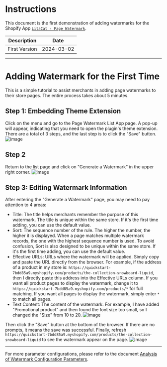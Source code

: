 # Instructions
This document is the first demonstration of adding watermarks for the Shopify App [`LitaCat - Page Watermark`](https://apps.shopify.com/page-watermark).

| Description | Date |
| -- | -- |
| First Version | 2024-03-02|


-----------------------------------------------------------------

# Adding Watermark for the First Time
This is a simple tutorial to assist merchants in adding page watermarks to their store pages. The entire process takes about 5 minutes.

## Step 1: Embedding Theme Extension
Click on the menu and go to the Page Watermark List App page. A pop-up will appear, indicating that you need to open the plugin's theme extension. There are a total of 3 steps, and the last step is to click the "Save" button.
![image](https://github.com/huangcong12/page-watermark/assets/2867782/8d804f6b-4ca6-4498-b816-29239d4d56f5)


## Step 2
Return to the list page and click on "Generate a Watermark" in the upper right corner.
![image](https://github.com/huangcong12/page-watermark/assets/2867782/cc48b6ed-5708-4045-942e-173e38186fce)



## Step 3: Editing Watermark Information
After entering the "Generate a Watermark" page, you may need to pay attention to 4 areas:
- Title: The title helps merchants remember the purpose of this watermark. The title is unique within the same store. If it's the first time adding, you can use the default value.
- Sort: The sequence number of the rule. The higher the number, the higher it is displayed. When a page matches multiple watermark records, the one with the highest sequence number is used. To avoid confusion, Sort is also designed to be unique within the same store. If it's the first time adding, you can use the default value.
- Effective URLs: URLs where the watermark will be applied. Simply copy and paste the URL directly from the browser. For example, if the address of a product in my store is: `https://quickstart-7bdd85a9.myshopify.com/products/the-collection-snowboard-liquid`, then I directly paste this address into the Effective URLs column. If you want all product pages to display the watermark, change it to `https://quickstart-7bdd85a9.myshopify.com/products/*` for full matching. If you want all pages to display the watermark, simply enter `*` to match all pages.
- Text Content: The content of the watermark. For example, I have added "Promotional product" and then found the font size too small, so I changed the "Size" from 10 to 20.
![image](https://github.com/huangcong12/page-watermark/assets/2867782/2ddd33e3-4966-484b-8e95-121bc53db084)

Then click the "Save" button at the bottom of the browser. If there are no prompts, it means the save was successful. Finally, refresh `https://quickstart-7bdd85a9.myshopify.com/products/the-collection-snowboard-liquid` to see the watermark appear on the page.
![image](https://github.com/huangcong12/page-watermark/assets/2867782/77fe928c-58d0-4d05-abff-6d5b3c8d50da)



---------------------------------------
For more parameter configurations, please refer to the document [Analysis of Watermark Configuration Parameters](https://github.com/huangcong12/page-watermark/blob/main/Analysis%20of%20Watermark%20Configuration%20Parameters.md).
